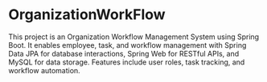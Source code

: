 # OrganizationWorkFlow
This project is an Organization Workflow Management System using Spring Boot. It enables employee, task, and workflow management with Spring Data JPA for database interactions, Spring Web for RESTful APIs, and MySQL for data storage. Features include user roles, task tracking, and workflow automation.

